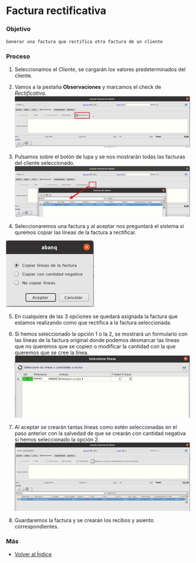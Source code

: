 # Factura rectificativa
### Objetivo

    Generar una factura que rectifica otra factura de un cliente
### Proceso

1. Seleccionamos el *Cliente*, se cargarán los valores predeterminados del cliente.
2. Vamos a la pestaña **Observaciones** y marcamos el check de *Rectificativa*.
![Facturas de ventas](./img/facturascli4.png)

3. Pulsamos sobre el botón de lupa y se nos mostrarán todas las facturas del cliente seleccionado.
![Facturas de ventas](./img/facturascli5.png)

4. Seleccionaremos una factura y al aceptar nos preguntará el sistema si quremos copiar las líneas de la factura a rectificar. 

![Facturas de ventas](./img/facturascli6.png)

5. En cualquiera de las 3 opciones se quedará asignada la factura que estamos realizando como que rectifica a la factura seleccionada.

6. Si hemos seleccionado la opción 1 o la 2, se mostrará un formulario con las líneas de la factura original donde podemos desmarcar las líneas que no queremos que se copien o modificar la cantidad con la que queremos que se cree la línea.
![Facturas de ventas](./img/facturascli7.png)


7. Al aceptar se crearán tantas líneas como estén seleccionadas en el paso anterior con la salvedad de que se crearán con cantidad negativa si hemos seleccionado la opción 2.
![Facturas de ventas](./img/facturascli8.png)

8. Guardaremos la factura y se crearán los recibos y asiento correspondientes.


### Más

  * [Volver al Índice](./facturascli.md)
